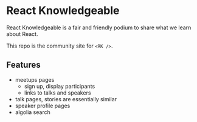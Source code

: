# React Knowledgeable

React Knowledgeable is a fair and friendly podium to share what we learn about React.

This repo is the community site for `<RK />`.

## Features

- meetups pages
  - sign up, display participants
  - links to talks and speakers
- talk pages, stories are essentially similar
- speaker profile pages
- algolia search